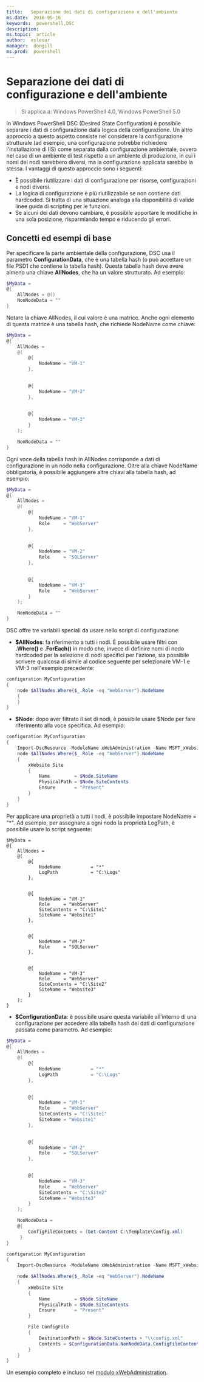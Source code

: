 ```yaml
---
title:   Separazione dei dati di configurazione e dell'ambiente
ms.date:  2016-05-16
keywords:  powershell,DSC
description:  
ms.topic:  article
author:  eslesar
manager:  dongill
ms.prod:  powershell
---
```


# Separazione dei dati di configurazione e dell'ambiente

>Si applica a: Windows PowerShell 4.0, Windows PowerShell 5.0

In Windows PowerShell DSC (Desired State Configuration) è possibile separare i dati di configurazione dalla logica della configurazione. Un altro approccio a questo aspetto consiste nel considerare la configurazione strutturale (ad esempio, una configurazione potrebbe richiedere l'installazione di IIS) come separata dalla configurazione ambientale, ovvero nel caso di un ambiente di test rispetto a un ambiente di produzione, in cui i nomi dei nodi sarebbero diversi, ma la configurazione applicata sarebbe la stessa. I vantaggi di questo approccio sono i seguenti:

* È possibile riutilizzare i dati di configurazione per risorse, configurazioni e nodi diversi.
* La logica di configurazione è più riutilizzabile se non contiene dati hardcoded. Si tratta di una situazione analoga alla disponibilità di valide linee guida di scripting per le funzioni.
* Se alcuni dei dati devono cambiare, è possibile apportare le modifiche in una sola posizione, risparmiando tempo e riducendo gli errori.

## Concetti ed esempi di base

Per specificare la parte ambientale della configurazione, DSC usa il parametro **ConfigurationData**, che è una tabella hash (o può accettare un file PSD1 che contiene la tabella hash). Questa tabella hash deve avere almeno una chiave **AllNodes**, che ha un valore strutturato. Ad esempio:

```powershell
$MyData = 
@{
    AllNodes = @()
    NonNodeData = ""   
}
```

Notare la chiave AllNodes, il cui valore è una matrice. Anche ogni elemento di questa matrice è una tabella hash, che richiede NodeName come chiave:

```powershell
$MyData = 
@{
    AllNodes = 
    @(
        @{
            NodeName = "VM-1"
        },

 
        @{
            NodeName = "VM-2"
        },

 
        @{
            NodeName = "VM-3"
        }
    );

    NonNodeData = ""   
}
```

Ogni voce della tabella hash in AllNodes corrisponde a dati di configurazione in un nodo nella configurazione. Oltre alla chiave NodeName obbligatoria, è possibile aggiungere altre chiavi alla tabella hash, ad esempio:

```powershell
$MyData = 
@{
    AllNodes = 
    @(
        @{
            NodeName = "VM-1"
            Role     = "WebServer"
        },

 
        @{
            NodeName = "VM-2"
            Role     = "SQLServer"
        },

 
        @{
            NodeName = "VM-3"
            Role     = "WebServer"
        }
    );

    NonNodeData = ""   
}
```

DSC offre tre variabili speciali da usare nello script di configurazione:

* **$AllNodes**: fa riferimento a tutti i nodi. È possibile usare filtri con **.Where()** e **.ForEach()** in modo che, invece di definire nomi di nodo hardcoded per la selezione di nodi specifici per l'azione, sia possibile scrivere qualcosa di simile al codice seguente per selezionare VM-1 e VM-3 nell'esempio precedente:

```powershell
configuration MyConfiguration
{
    node $AllNodes.Where{$_.Role -eq "WebServer"}.NodeName
    {
    }
}
```

* **$Node**: dopo aver filtrato il set di nodi, è possibile usare $Node per fare riferimento alla voce specifica. Ad esempio:

```powershell
configuration MyConfiguration
{
    Import-DscResource -ModuleName xWebAdministration -Name MSFT_xWebsite
    node $AllNodes.Where{$_.Role -eq "WebServer"}.NodeName
    {
        xWebsite Site
        {
            Name         = $Node.SiteName
            PhysicalPath = $Node.SiteContents
            Ensure       = "Present"
        }
    }
}
```

Per applicare una proprietà a tutti i nodi, è possibile impostare NodeName = "*". Ad esempio, per assegnare a ogni nodo la proprietà LogPath, è possibile usare lo script seguente:

```
$MyData = 
@{
    AllNodes = 
    @(
        @{
            NodeName           = "*"
            LogPath            = "C:\Logs"
        },

 
        @{
            NodeName = "VM-1"
            Role     = "WebServer"
            SiteContents = "C:\Site1"
            SiteName = "Website1"
        },

 
        @{
            NodeName = "VM-2"
            Role     = "SQLServer"
        },

 
        @{
            NodeName = "VM-3"
            Role     = "WebServer"
            SiteContents = "C:\Site2"
            SiteName = "Website3"
        }
    );
}
```

* **$ConfigurationData**: è possibile usare questa variabile all'interno di una configurazione per accedere alla tabella hash dei dati di configurazione passata come parametro. Ad esempio:

```powershell
$MyData = 
@{
    AllNodes = 
    @(
        @{
            NodeName           = "*"
            LogPath            = "C:\Logs"
        },

 
        @{
            NodeName = "VM-1"
            Role     = "WebServer"
            SiteContents = "C:\Site1"
            SiteName = "Website1"
        },

 
        @{
            NodeName = "VM-2"
            Role     = "SQLServer"
        },
 

        @{
            NodeName = "VM-3"
            Role     = "WebServer"
            SiteContents = "C:\Site2"
            SiteName = "Website3"
        }
    );

    NonNodeData = 
    @{
        ConfigFileContents = (Get-Content C:\Template\Config.xml)
     }   
} 

configuration MyConfiguration
{
    Import-DscResource -ModuleName xWebAdministration -Name MSFT_xWebsite

    node $AllNodes.Where{$_.Role -eq "WebServer"}.NodeName
    {
        xWebsite Site
        {
            Name         = $Node.SiteName
            PhysicalPath = $Node.SiteContents
            Ensure       = "Present"
        }

        File ConfigFile
        {
            DestinationPath = $Node.SiteContents + "\\config.xml"
            Contents = $ConfigurationData.NonNodeData.ConfigFileContents
        }
    }
}
```

Un esempio completo è incluso nel [modulo xWebAdministration](https://powershellgallery.com/packages/xWebAdministration).



<!--HONumber=Jun16_HO3-->


